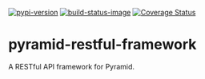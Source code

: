 [![pypi-version]][pypi]
[![build-status-image]][travis]
[![Coverage Status](https://coveralls.io/repos/github/danpoland/pyramid-restful-framework/badge.svg?branch=master)](https://coveralls.io/github/danpoland/pyramid-restful-framework?branch=master)

# pyramid-restful-framework
A RESTful API framework for Pyramid.


[build-status-image]: https://travis-ci.org/danpoland/pyramid-restful-framework.svg?branch=master
[travis]: https://travis-ci.org/danpoland/pyramid-restful-framework
[pypi-version]: https://badge.fury.io/py/pyramid-restful-framework.svg
[pypi]: https://pypi.python.org/pypi/pyramid-restful-framework
